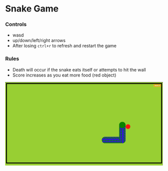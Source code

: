 # Snake Game
### Controls
- wasd
- up/down/left/right arrows
- After losing `ctrl+r` to refresh and restart the game

### Rules
- Death will occur if the snake eats itself or attempts to hit the wall
- Score increases as you eat more food (red object)

![snake game gameplay](assets/gameplay.png)